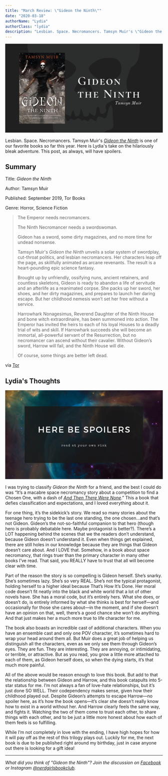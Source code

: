 ```yaml
---
title: "March Review: \"Gideon the Ninth\""
date: "2020-03-18"
authorName: "Lydia"
authorClass: "lydia"
description: "Lesbian. Space. Necromancers. Tamsyn Muir's \"Gideon the Ninth\" is one of our favorite books so far this year. Here is Lydia's take on the hilariously bleak adventure. This post, as always, will have spoilers."
---
```

![A photo of Gideon the Ninth's book cover](gideon-the-ninth.png)

Lesbian. Space. Necromancers. Tamsyn Muir's *<span class="utl-color--lydia">[Gideon the Ninth](https://www.goodreads.com/book/show/42036538-gideon-the-ninth)</span>* is one of our favorite books so far this year. Here is Lydia's take on the hilariously bleak adventure. This post, as always, will have spoilers.

## Summary

Title: *Gideon the Ninth*

Author: Tamsyn Muir

Published: September 2019, Tor Books

Genre: Horror, Science Fiction

<blockquote class="utl-blockquote--lydia">
The Emperor needs necromancers.

The Ninth Necromancer needs a swordswoman.

Gideon has a sword, some dirty magazines, and no more time for undead nonsense.

Tamsyn Muir's *Gideon the Ninth* unveils a solar system of swordplay, cut-throat politics, and lesbian necromancers. Her characters leap off the page, as skillfully animated as arcane revenants. The result is a heart-pounding epic science fantasy.

Brought up by unfriendly, ossifying nuns, ancient retainers, and countless skeletons, Gideon is ready to abandon a life of servitude and an afterlife as a reanimated corpse. She packs up her sword, her shoes, and her dirty magazines, and prepares to launch her daring escape. But her childhood nemesis won’t set her free without a service.

Harrowhark Nonagesimus, Reverend Daughter of the Ninth House and bone witch extraordinaire, has been summoned into action. The Emperor has invited the heirs to each of his loyal Houses to a deadly trial of wits and skill. If Harrowhark succeeds she will become an immortal, all-powerful servant of the Resurrection, but no necromancer can ascend without their cavalier. Without Gideon’s sword, Harrow will fail, and the Ninth House will die.

Of course, some things are better left dead.
</blockquote>

<p class="image-caption" style="text-align: left;">via <a href="https://publishing.tor.com/gideontheninth-tamsynmuir/9781250313195/">Tor</a></p>

<h2 class="utl-color--lydia">Lydia's Thoughts</h2>

![Spoiler Warning](spoiler4.png)

I was trying to classify *Gideon the Ninth* for a friend, and the best I could do was “It’s a macabre space necromancy story about a competition to find a Chosen One, with a dash of *<span class="utl-color--lydia">[And Then There Were None](https://www.goodreads.com/book/show/16299.And_Then_There_Were_None)</span>*.” This a book that defies classification and expectations, and I loved everything about it.

For one thing, it’s the sidekick’s story. We read so many stories about the teenage hero trying to be the last one standing, the one chosen…and that’s not Gideon. Gideon’s the not-so-faithful companion to that hero (though hero is probably debatable here. Maybe protagonist is better?). There’s a LOT happening behind the scenes that we the readers don’t understand, because Gideon doesn’t understand it. Even when things get explained, there are still holes in our knowledge because they are things that Gideon doesn’t care about. And I LOVE that. Somehow, in a book about space necromancy, that rings truer than the primary character in many other books I’ve read. That said, you REALLY have to trust that all will become clear with time.

Part of the reason the story is so compelling is Gideon herself. She’s snarky. She’s sometimes lazy. She’s so very REAL. She’s not the typical protagonist, holding herself to a higher ideal because That’s How It’s Done. Her moral code doesn’t fit neatly into the black and white world that a lot of other novels have. She has a moral code, but it’s entirely hers. What she does, or doesn’t do, is entirely informed by what she thinks is best for herself—and occasionally for those she cares about—in the moment, and if she doesn’t have an opinion on that, well, there’s a good chance she won’t do anything. And that just makes her a much more true to life character for me.

The book also boasts an incredible cast of additional characters. When you have an ensemble cast and only one POV character, it’s sometimes hard to wrap your head around them all. But Muir does a great job of helping us distinguish all the characters, even as we only see them through Gideon’s eyes. They are fun. They are interesting. They are annoying, or intimidating, or terrible, or attractive. But as you read, you grow a little more attached to each of them, as Gideon herself does, so when the dying starts, it’s that much more painful.

All of the above would be reason enough to love this book. But add to that the relationship between Gideon and Harrow, and this book catapults into 5-star status for me. I’m not always a fan of love-hate relationships, but it’s just done SO WELL. Their codependency makes sense, given how their childhood played out. Despite Gideon’s attempts to escape Harrow—no spoiler here, as it’s how the book opens—it’s clear she doesn’t really know how to exist in a world without her. And Harrow clearly feels the same way, and fights it. Watching the two of them come to trust each other, to share things with each other, and to be just a little more honest about how each of them feels is so fulfilling.

While I’m not completely in love with the ending, I have high hopes for how it will pay off as the rest of this trilogy plays out. Luckily for me, the next book is due to be published right around my birthday, just in case anyone out there is looking for a gift idea!

---

*What did you think of "Gideon the Ninth"? Join the discussion on [Facebook](https://www.facebook.com/groups/566114107531110/) or Instagram [@nerdgirlsbookclub](https://www.instagram.com/nerdgirlsbookclub/).*
